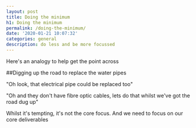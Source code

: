 ```yaml
---
layout: post
title: Doing the minimum
h1: Doing the minimum
permalink: /doing-the-minimum/
date: '2020-01-21 10:07:32'
categories: general
description: do less and be more focussed
---
```

Here's an analogy to help get the point across

##Digging up the road to replace the water pipes

"Oh look, that electrical pipe could be replaced too"

"Oh and they don't have fibre optic cables, lets do that whilst we've got the road dug up"

Whilst it's tempting, it's not the core focus. And we need to focus on our core deliverables

